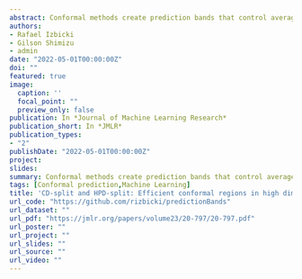 ```yaml
---
abstract: Conformal methods create prediction bands that control average coverage assuming solely i.i.d. data. Although the literature has mostly focused on prediction intervals, more general regions can often better represent uncertainty. For instance, a bimodal target is better represented by the union of two intervals. Such prediction regions are obtained by CD-split, which combines the split method and a data-driven partition of the feature space which scales to high dimensions. CD-split however contains many tuning parameters, and their role is not clear. In this paper, we provide new insights on CD-split by exploring its theoretical properties. In particular, we show that CD-split converges asymptotically to the oracle highest predictive density set and satisfies local and asymptotic conditional validity. We also present simulations that show how to tune CD-split. Finally, we introduce HPD-split, a variation of CD-split that requires less tuning, and show that it shares the same theoretical guarantees as CD-split. In a wide variety of our simulations, CD-split and HPD-split have better conditional coverage and yield smaller prediction regions than other methods.
authors:
- Rafael Izbicki
- Gilson Shimizu
- admin
date: "2022-05-01T00:00:00Z"
doi: ""
featured: true
image:
  caption: ''
  focal_point: ""
  preview_only: false
publication: In *Journal of Machine Learning Research*
publication_short: In *JMLR*
publication_types:
- "2"
publishDate: "2022-05-01T00:00:00Z"
project: 
slides: 
summary: Conformal methods create prediction bands that control average coverage assuming solely i.i.d. data. We introduce CD-split and HPD-split, which yield general prediction regions and converge to the optimal highest predictive density set.
tags: [Conformal prediction,Machine Learning]
title: 'CD-split and HPD-split: Efficient conformal regions in high dimensions'
url_code: "https://github.com/rizbicki/predictionBands"
url_dataset: ""
url_pdf: "https://jmlr.org/papers/volume23/20-797/20-797.pdf"
url_poster: ""
url_project: ""
url_slides: ""
url_source: ""
url_video: ""
---
```

